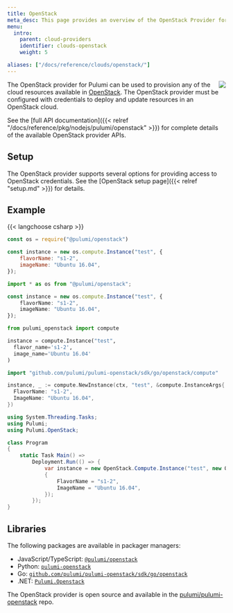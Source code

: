 ```yaml
---
title: OpenStack
meta_desc: This page provides an overview of the OpenStack Provider for Pulumi.
menu:
  intro:
    parent: cloud-providers
    identifier: clouds-openstack
    weight: 5

aliases: ["/docs/reference/clouds/openstack/"]
---
```


<img src="/logos/tech/openstack.svg" align="right" class="h-16 px-8 pb-4">

The OpenStack provider for Pulumi can be used to provision any of the cloud resources available in [OpenStack](https://www.openstack.org/).  The OpenStack provider must be configured with credentials to deploy and update resources in an OpenStack cloud.

See the [full API documentation]({{< relref "/docs/reference/pkg/nodejs/pulumi/openstack" >}}) for complete details of the available OpenStack provider APIs.

## Setup

The OpenStack provider supports several options for providing access to OpenStack credentials.  See the [OpenStack setup page]({{< relref "setup.md" >}}) for details.

## Example

{{< langchoose csharp >}}

```javascript
const os = require("@pulumi/openstack")

const instance = new os.compute.Instance("test", {
	flavorName: "s1-2",
	imageName: "Ubuntu 16.04",
});
```

```typescript
import * as os from "@pulumi/openstack";

const instance = new os.compute.Instance("test", {
	flavorName: "s1-2",
	imageName: "Ubuntu 16.04",
});
```

```python
from pulumi_openstack import compute

instance = compute.Instance("test",
  flavor_name='s1-2',
  image_name='Ubuntu 16.04'
)
```

```go
import "github.com/pulumi/pulumi-openstack/sdk/go/openstack/compute"

instance, _ := compute.NewInstance(ctx, "test", &compute.InstanceArgs{
  FlavorName: "s1-2",
  ImageName: "Ubuntu 16.04",
})
```

```csharp
using System.Threading.Tasks;
using Pulumi;
using Pulumi.OpenStack;

class Program
{
    static Task Main() =>
        Deployment.Run(() => {
            var instance = new OpenStack.Compute.Instance("test", new OpenStack.Compute.InstanceArgs
            {
                FlavorName = "s1-2",
                ImageName = "Ubuntu 16.04",
            });
        });
}
```

## Libraries

The following packages are available in packager managers:

* JavaScript/TypeScript: [`@pulumi/openstack`](https://www.npmjs.com/package/@pulumi/openstack)
* Python: [`pulumi-openstack`](https://pypi.org/project/pulumi-openstack/)
* Go: [`github.com/pulumi/pulumi-openstack/sdk/go/openstack`](https://github.com/pulumi/pulumi-openstack)
* .NET: [`Pulumi.Openstack`](https://www.nuget.org/packages/Pulumi.Openstack)

The OpenStack provider is open source and available in the [pulumi/pulumi-openstack](https://github.com/pulumi/pulumi-openstack) repo.
